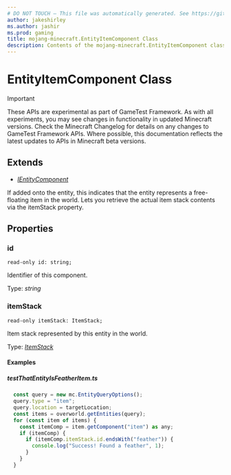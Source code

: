 ```yaml
---
# DO NOT TOUCH — This file was automatically generated. See https://github.com/Mojang/MinecraftScriptingApiDocsGenerator to modify descriptions, examples, etc.
author: jakeshirley
ms.author: jashir
ms.prod: gaming
title: mojang-minecraft.EntityItemComponent Class
description: Contents of the mojang-minecraft.EntityItemComponent class.
---
```

# EntityItemComponent Class
>[!IMPORTANT]
>These APIs are experimental as part of GameTest Framework. As with all experiments, you may see changes in functionality in updated Minecraft versions. Check the Minecraft Changelog for details on any changes to GameTest Framework APIs. Where possible, this documentation reflects the latest updates to APIs in Minecraft beta versions.

## Extends
- [*IEntityComponent*](IEntityComponent.md)

If added onto the entity, this indicates that the entity represents a free-floating item in the world. Lets you retrieve the actual item stack contents via the itemStack property.

## Properties
### **id**
`read-only id: string;`

Identifier of this component.

Type: *string*

### **itemStack**
`read-only itemStack: ItemStack;`

Item stack represented by this entity in the world.

Type: [*ItemStack*](ItemStack.md)


#### **Examples**
##### *testThatEntityIsFeatherItem.ts*
```javascript
  const query = new mc.EntityQueryOptions();
  query.type = "item";
  query.location = targetLocation;
  const items = overworld.getEntities(query);
  for (const item of items) {
    const itemComp = item.getComponent("item") as any;
    if (itemComp) {
      if (itemComp.itemStack.id.endsWith("feather")) {
        console.log("Success! Found a feather", 1);
      }
    }
  }
```
